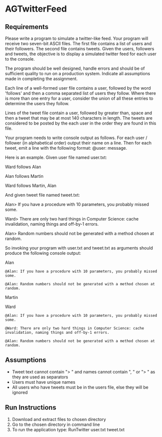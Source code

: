 # AGTwitterFeed

## Requirements
Please write a program to simulate a twitter-like feed. Your program will receive two seven-bit ASCII files. The first file contains a list of users and their followers. The second file contains tweets. Given the users, followers and tweets, the objective is to display a simulated twitter feed for each user to the console. 

 The program should be well designed, handle errors and should be of sufficient quality to run on a production system. Indicate all assumptions made in completing the assignment.

 Each line of a well-formed user file contains a user, followed by the word 'follows' and then a comma separated list of users they follow.  Where there is more than one entry for a user,  consider the union of all these entries to determine the users they follow.

 Lines of the tweet file contain a user, followed by greater than, space and then a tweet that may be at most 140 characters in length. The tweets are considered to be posted by the each user in the order they are found in this file.

 Your program needs to write console output as follows. For each user / follower (in alphabetical order) output their name on a line. Then for each tweet, emit a line with the following format: <tab>@user: <space>message.
 

 Here is an example. Given user file named user.txt:

Ward follows Alan

Alan follows Martin

Ward follows Martin, Alan


 And given tweet file named tweet.txt:

Alan> If you have a procedure with 10 parameters, you probably missed some.

Ward> There are only two hard things in Computer Science: cache invalidation, naming things and off-by-1 errors.

Alan> Random numbers should not be generated with a method chosen at random.


 So invoking your program with user.txt and tweet.txt as arguments should produce the following console output:
 

Alan

	@Alan: If you have a procedure with 10 parameters, you probably missed some.

	@Alan: Random numbers should not be generated with a method chosen at random.

Martin

Ward

	@Alan: If you have a procedure with 10 parameters, you probably missed some.

	@Ward: There are only two hard things in Computer Science: cache invalidation, naming things and off-by-1 errors.

	@Alan: Random numbers should not be generated with a method chosen at random.
	
## Assumptions

- Tweet text cannot contain "> " and names cannot contain ", " or "> " as they are used as separators
- Users must have unique names
- All users who have tweets must be in the users file, else they will be ignored

## Run Instructions

1. Download and extract files to chosen directory
2. Go to the chosen directory in command line
3. To run the application type: RunTwitter user.txt tweet.txt
